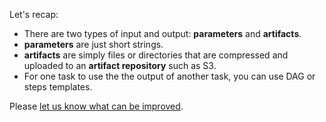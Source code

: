 Let's recap:

* There are two types of input and output: **parameters** and **artifacts**.
* **parameters** are just short strings. 
* **artifacts** are simply files or directories that are compressed and uploaded to an **artifact repository** such as
  S3. 
* For one task to use the the output of another task, you can use DAG or steps templates.

Please [let us know what can be improved](https://github.com/alexec/katacoda-scenarios/issues/new).